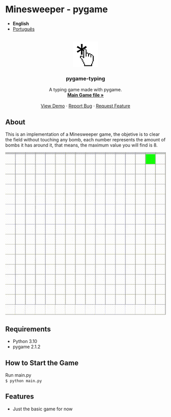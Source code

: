 # Minesweeper - pygame
* **English**
* [Português](README-ptBR.md)
<!-- PROJECT LOGO -->
<br />
<div align="center">
  <a href="https://github.com/Thinato/pygame-Minesweeper">
    <img src="assets/img/logo.png" alt="Logo" width="80" height="80">
  </a>

  <h3 align="center">pygame-typing</h3>

  <p align="center">
    A typing game made with pygame.
    <br />
    <a href="https://github.com/Thinato/pygame-Minesweeper/blob/main/game.py"><strong>Main Game file »</strong></a>
    <br />
    <br />
    <a href="https://github.com/Thinato/pygame-Minesweeper/blob/main/demo/demo.gif">View Demo</a>
    ·
    <a href="https://github.com/Thinato/pygame-Minesweeper/issues">Report Bug</a>
    ·
    <a href="https://github.com/Thinato/pygame-Minesweeper/pulls">Request Feature</a>
  </p>
</div>


## About
This is an implementation of a Minesweeper game, the objetive is to clear the field without touching any bomb, each number represents the amount of bombs it has around it, that means, the maximum value you will find is 8.

![gif demonstrating the game being played][demo]

## Requirements
* Python 3.10
* pygame 2.1.2

## How to Start the Game
Run main.py<br/>
`$ python main.py`

## Features
* Just the basic game for now

<!-- MARKDOWN LINKS & IMAGES -->
[demo]: demo/demo.gif
